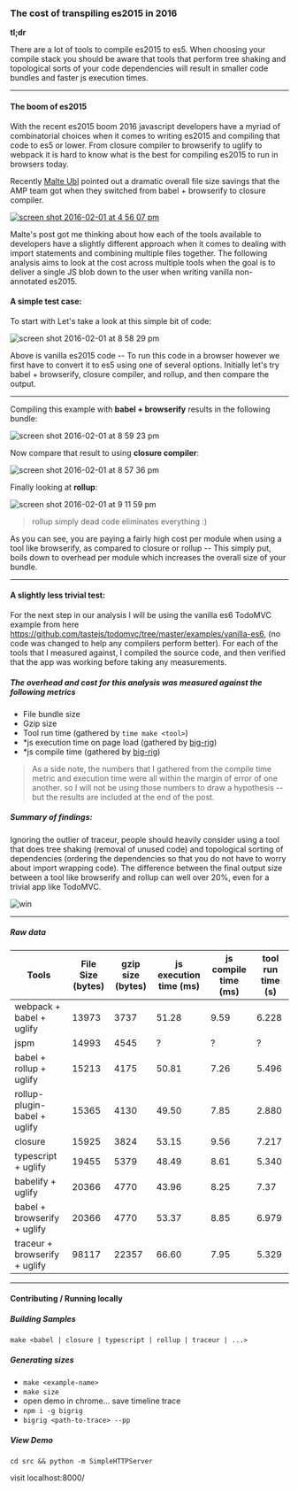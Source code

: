 ### The cost of transpiling es2015 in 2016

**tl;dr**

There are a lot of tools to compile es2015 to es5. When choosing your compile stack you should be aware that tools that perform tree shaking and topological sorts of your code dependencies will result in smaller code bundles and faster js execution times.


--------------

#### The boom of es2015

With the recent es2015 boom 2016 javascript developers have a myriad of combinatorial choices when it comes to writing es2015 and compiling that code to es5 or lower. From closure compiler to browserify to uglify to webpack it is hard to know what is the best for compiling es2015 to run in browsers today.

Recently [Malte Ubl](https://twitter.com/cramforce) pointed out a dramatic overall file size savings that the AMP team got when they switched from babel + browserify to closure compiler.

[![screen shot 2016-02-01 at 4 56 07 pm](https://cloud.githubusercontent.com/assets/883126/12736393/bcb03d46-c904-11e5-8d4f-74a0921087bc.png)](https://twitter.com/cramforce/status/690640077865619456)


Malte's post got me thinking about how each of the tools available to developers have a slightly different approach when it comes to dealing with import statements and combining multiple files together. The following analysis aims to look at the cost across multiple tools when the goal is to deliver a single JS blob down to the user when writing vanilla non-annotated es2015. 

#### A simple test case:

To start with Let's take a look at this simple bit of code:

![screen shot 2016-02-01 at 8 58 29 pm](https://cloud.githubusercontent.com/assets/883126/12740282/93547044-c926-11e5-9d0b-16f5bbc48e91.png)

Above is vanilla es2015 code -- To run this code in a browser however we first have to convert it to es5 using one of several options. Initially let's try babel + browserify, closure compiler, and rollup, and then compare the output.

---------------

Compiling this example with **babel + browserify** results in the following bundle:

![screen shot 2016-02-01 at 8 59 23 pm](https://cloud.githubusercontent.com/assets/883126/12740298/b3c6b0da-c926-11e5-85dd-f3a2cdfc9ccb.png)

Now compare that result to using **closure compiler**:

![screen shot 2016-02-01 at 8 57 36 pm](https://cloud.githubusercontent.com/assets/883126/12740268/77bcc3d6-c926-11e5-8d60-2a1dae88c412.png)

Finally looking at **rollup**:

![screen shot 2016-02-01 at 9 11 59 pm](https://cloud.githubusercontent.com/assets/883126/12740488/788cff5e-c928-11e5-8bf9-8b6bdc2ac372.png)

> rollup simply dead code eliminates everything :)


As you can see, you are paying a fairly high cost per module when using a tool like browserify, as compared to closure or rollup -- This simply put, boils down to overhead per module which increases the overall size of your bundle.

---------

#### A slightly less trivial test:

For the next step in our analysis I will be using the vanilla es6 TodoMVC example from here https://github.com/tastejs/todomvc/tree/master/examples/vanilla-es6, (no code was changed to help any compilers perform better). For each of the tools that I measured against, I compiled the source code, and then verified that the app was working before taking any measurements. 

##### The overhead and cost for this analysis was measured against the following metrics

* File bundle size
* Gzip size
* Tool run time (gathered by `time make <tool>`)
* *js execution time on page load (gathered by [big-rig](https://github.com/GoogleChrome/node-big-rig/))
* *js compile time (gathered by [big-rig](https://github.com/GoogleChrome/node-big-rig/))

> As a side note, the numbers that I gathered from the compile time metric and execution time were all within the margin of error of one another. so I will not be using those numbers to draw a hypothesis -- but the results are included at the end of the post.

##### Summary of findings:

Ignoring the outlier of traceur, people should heavily consider using a tool that does tree shaking (removal of unused code) and topological sorting of dependencies (ordering the dependencies so that you do not have to worry about import wrapping code). The difference between the final output size between a tool like browserify and rollup can well over 20%, even for a trivial app like TodoMVC.


![win](https://cloud.githubusercontent.com/assets/883126/12737115/d9445784-c90a-11e5-8e6e-ab38a74a16ee.png)

-------------

##### Raw data


| Tools                        | File Size (bytes) | gzip size (bytes) | js execution time (ms) | js compile time (ms) |tool run time (s)|
| -----------------------------|-------------------|-------------------|------------------------|----------------------|-----------------|
| webpack + babel + uglify     | 13973             | 3737              | 51.28                  | 9.59                 |6.228            |
| jspm                         | 14993             | 4545              | ?                      | ?                    |?                |
| babel + rollup + uglify      | 15213             | 4175              | 50.81                  | 7.26                 |5.496            |
| rollup-plugin-babel + uglify | 15365             | 4130              | 49.50                  | 7.85                 |2.880            |
| closure                      | 15925             | 3824              | 53.15                  | 9.56                 |7.217            |
| typescript + uglify          | 19455             | 5379              | 48.49                  | 8.61                 |5.340            |
| babelify + uglify            | 20366             | 4770              | 43.96                  | 8.25                 |7.37             |
| babel + browserify + uglify  | 20366             | 4770              | 53.37                  | 8.85                 |6.979            |
| traceur + browserify + uglify| 98117             | 22357             | 66.60                  | 7.95                 |5.329            |
--------------------------------


#### Contributing / Running locally

##### Building Samples

`make <babel | closure | typescript | rollup | traceur | ...>`

##### Generating sizes

* `make <example-name>`
* `make size`
* open demo in chrome... save timeline trace
* `npm i -g bigrig`
* `bigrig <path-to-trace> --pp`

##### View Demo

`cd src && python -m SimpleHTTPServer`

visit localhost:8000/
